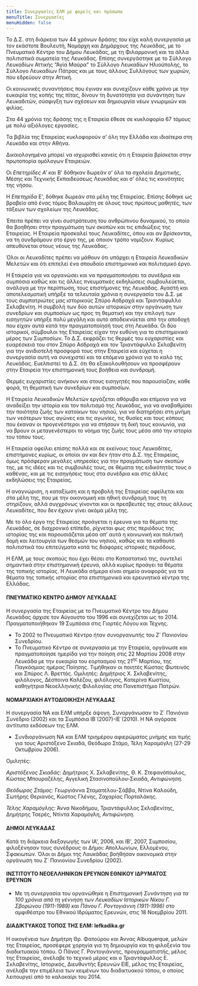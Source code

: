 ```yaml
---
title: Συνεργασίες ΕΛΜ με φορείς και πρόσωπα
menuTitle: Συνεργασίες
menuHidden: false
---
```


Το Δ.Σ. στη διάρκεια των 44 χρόνων δράσης του είχε καλή συνεργασία με τον εκάστοτε Βουλευτή, Νομάρχη και Δημάρχους της Λευκάδας, με το Πνευματικό Κέντρο του Δήμου Λευκάδας, με τη Φιλαρμονική και τα άλλα πολιτιστικά σωματεία της Λευκάδας. Επίσης συνεργάστηκε με το Σύλλογο Λευκαδίων Αττικής “Αγία Μαύρα” το Σύλλογο Λευκαδίων Ηλιούπολης, το Σύλλογο Λευκαδίων Πάτρας και με τους άλλους Συλλόγους των χωριών, που εδρεύουν στην Αττική.

Οι κοινωνικές συναντήσεις που έγιναν και συνεχίζουν κάθε χρόνο με την ευκαιρία της κοπής της πίτας, δίνουν τη δυνατότητα για συνάντηση των Λευκαδιτών, σύσφιγξη των σχέσεων και δημιουργία νέων γνωριμιών και φιλίας.

Στα 44 χρόνια της δράσης της η Εταιρεία έθεσε σε κυκλοφορία 67 τόμους με πολύ αξιόλογες εργασίες.

Τα βιβλία της Εταιρείας κυκλοφορούν σ’ όλη την Ελλάδα και ιδιαίτερα στη Λευκάδα και στην Αθήνα.

Δικαιολογημένα μπορεί να ισχυρισθεί κανείς ότι η Εταιρεία βρίσκεται στην πρωτοπορία ομόλογων Εταιρειών.

Οι *Επετηρίδες Α’* και Β' δόθηκαν δωρεάν σ’ όλα τα σχολεία Δημοτικής, Μέσης και Τεχνικής Εκπαιδεύσεως Λευκάδας και σ’ όλες τις κοινότητες της νήσου.

Η *Επετηρίδα* Ε', δόθηκε δωρεάν στα μέλη της Εταιρείας. Επίσης δόθηκε ως βραβείο από ένας τόμος Βαλαωρίτη σε όλους τους πρώτους μαθητές, των τάξεων των σχολείων της Λευκάδας.

Έπειτα πρέπει να γίνει συστράτευση του ανθρώπινου δυναμικού, το οποίο θα βοηθήσει στην πραγμάτωση των σκοπών και τις επιδιώξεις της Εταιρείας. Η Εταιρεία προσκαλεί τους Λευκαδίτες, όπου και αν βρίσκονται, να τη συνδράμουν στο έργο της, με όποιον τρόπο νομίζουν. Κυρίως απευθύνεται στους νέους της Λευκάδας.

Όλοι οι Λευκαδίτες πρέπει να μάθουν ότι υπάρχει η Εταιρεία Λευκαδικών Μελετών και ότι επιτελεί ένα σπουδαίο επιστημονικό και πολιτισμικό έργο.

Η Εταιρεία για να οργανώσει και να πραγματοποιήσει τα συνέδρια και συμπόσια καθώς και τις άλλες πνευματικές εκδηλώσεις συμβουλεύεται, ανάλογα με την περίπτωση, τους επιστήμονες της Λευκάδας. Αγαστή και αποτελεσματική υπήρξε τα τελευταία χρόνια η συνεργασία του Δ.Σ. με τους συμπατριώτες μας ιστορικούς Σπύρο Ασδραχά και Τριαντάφυλλο Σκλαβενίτη. Η συμβολή των δύο αυτών ιστορικών στην οργάνωση των συνεδρίων και συμποσίων ως προς τη θεματική και την επιλογή των εισηγητών υπήρξε πολύ μεγάλη και αυτό αποδεικνύεται από την αποδοχή που είχαν αυτά κατά την πραγματοποίησή τους στη Λευκάδα. Οι δύο ιστορικοί, σύμβουλοι της Εταιρείας είχαν την ευθύνη για το επιστημονικό μέρος των Συμποσίων. Το Δ.Σ. εκφράζει τις θερμές του ευχαριστίες και ευαρέσκειά του στον Σπύρο Ασδραχά και τον Τριαντάφυλλο Σκλαβενίτη για την ανιδιοτελή προσφορά τους στην Εταιρεία και εύχεται η συνεργασία αυτή να συνεχιστεί και τα επόμενα χρόνια για το καλό της Λευκάδας. Ευελπιστεί το Δ.Σ. ότι θα εξακολουθήσουν να προσφέρουν στην Εταιρεία την επιστημονική τους βοήθεια και συνδρομή.

Θερμές ευχαριστίες ανήκουν και στους εισηγητές που παρουσίαζαν, κάθε φορά, τη θεματική των συνεδρίων και συμποσίων.

Η Εταιρεία Λευκαδικών Μελετών εργάζεται αθόρυβα και επίμονα για να αναδείξει την ιστορία και τον πολιτισμό της Λευκάδας, για να αναβαθμίσει την ποιότητα ζωής των κατοίκων του νησιού, για να διατηρήσει στη μνήμη των νεότερων τους αγώνες και τις αγωνίες, τις θυσίες και τους κόπους που έκαναν οι προγενέστεροι για να στήσουν τη δική τους κοινωνία, για να βρουν οι μεταγενέστεροι το νόημα της ζωής τους μέσα από την ιστορία του τόπου τους.

Η Εταιρεία οφείλει επίσης πολλά και σε εκείνους τους Λευκαδίτες, επιστήμονες κυρίως, οι οποίοι αν και δεν ήταν στο Δ.Σ. της Εταιρείας, όμως πρόσφεραν μεγάλες υπηρεσίες για την πραγμάτωση των σκοπών της, με τις ιδέες και τις συμβουλές τους, σε θέματα της ειδικότητάς τους ο καθένας, και με τις εισηγήσεις τους στα συνέδρια και στις άλλες εκδηλώσεις της Εταιρείας.

Η αναγνώριση, η καταξίωση και η προβολή της Εταιρείας οφείλεται και στα μέλη της, που με την οικονομική και ηθική συνδρομή τους τη στηρίζουν, αλλά συγχρόνως γίνονται και οι πρεσβευτές της στους άλλους Λευκαδίτες, που δεν έχουν γίνει ακόμα μέλη της.

Με το όλο έργο της Εταιρείας προάγεται η έρευνα για τα θέματα της Λευκάδας, σε διαχρονικό επίπεδο, ρίχνεται φως στις περιόδους της ιστορίας της και παρουσιάζεται μέσα απ’ αυτά η κοινωνική και πολιτική δομή και λειτουργία των θεσμών του νησιού, καθώς και τα καθαυτό πολιτιστικά του επιτεύγματα κατά τις διάφορες ιστορικές περιόδους.

Η ΕΛΜ, με τους σκοπούς που έχει θέσει στο Καταστατικό της, συντελεί σημαντικά στην επιστημονική έρευνα, αλλά κυρίως προάγει τα θέματα της τοπικής ιστορίας. Η Λευκάδα σήμερα είναι σημείο αναφοράς για τα θέματα της τοπικής ιστορίας στα επιστημονικά και ερευνητικά κέντρα της Ελλάδας.

#### ΠΝΕΥΜΑΤΙΚΟ ΚΕΝΤΡΟ ΔΗΜΟΥ ΛΕΥΚΑΔΑΣ

Η συνεργασία της Εταιρείας με το Πνευματικό Κέντρο του Δήμου Λευκάδας άρχισε τον Αύγουστο του 1996 και συνεχίζεται ως το 2014. Πραγματοποιήθηκαν 19 Συμπόσια στις Γιορτές Λόγου και Τέχνης. 

- Το 2002 το Πνευματικό Κέντρο ήταν συνοργανωτής του Ζ´ Πανιονίου Συνεδρίου.
- Το Πνευματικό Κέντρο σε συνεργασία με την Εταιρεία, οργάνωσε και πραγματοποίησε ημερίδα για την ποίηση στις 22 Μαρτίου 2008 στην Λευκάδα με την ευκαιρία του εορτασμού της 21<sup>ης</sup> Μαρτίου, της Παγκόσμιας ημέρας Ποίησης. Τιμήθηκαν οι ποιητές Κώστας Φωτεινός και Σπύρος Λ. Βρεττός. Ομιλητές: Δημήτριος X. Σκλαβενίτης, φιλόλογος, Δέσποινα Καλέζου, φιλόλογος, Κατερίνα Κωστίου, καθηγήτρια Νεοελληνικής Φιλολογίας στο Πανεπιστήμιο Πατρών.

#### ΝΟΜΑΡΧΙΑΚΗ ΑΥΤΟΔΙΟΙΚΗΣΗ ΛΕΥΚΑΔΑΣ

Η συνεργασία ΝΑ και ΕΛΜ υπήρξε άψογη. Συνοργάνωσαν το Ζ´ Πανιόνιο Συνέδριο (2002) και τα Συμπόσια ΙΒ´(2007)-ΙΕ´(2010). Η ΝΑ αγόρασε αντίτυπα εκδόσεων της ΕΛΜ.

- Συνδιοργάνωση NA και ΕΛΜ τριημέρου αφιερώματος μνήμης και τιμής για τους Αριστόξενο Σκιαδά, Θεόδωρο Στάμο, Τέλη Χαραμόγλη \(27-29 Οκτωβρίου 2006\).

Ομιλητές:

*Αριστόξενος Σκιαδάς*: Δημήτριος X. Σκλαβενίτης, Θ. Κ. Στεφανόπουλος, Κώστας Μπουραζέλης, Αγγελική Στασινοπούλου-Σκιαδά, *Αντιφώνηση.*

*Θεόδωρος Στάμος:* Γεωργιάννα Σταματέλου-Σάββα, Ντίνα Καλούδη, Σωτήρης Θεριανός, Κώστας Γλένης, Ζαχαρίας Πορταλάκης.

*Τέλης Χαραμόγλης:* Άννα Νικοδήμου, Τριαντάφυλλος Σκλαβενίτης, Δημήτρης Τσερές, Ντίντα Χαραμόγλη, *Αντιφώνηση.*

#### ΔΗΜΟΙ ΛΕΥΚΑΔΑΣ

Κατά τη διάρκεια διεξαγωγής των ΙΑ', 2006, και IB', 2007, Συμποσίου, φιλοξένησαν τους συνέδρους οι Δήμοι: Απολλωνίων, Ελλομένου, Σφακιωτών. Όλοι οι Δήμοι της Λαυκάδας βοήθησαν οικονομικά στην οργάνωση του Ζ´ Πανιονίου Συνεδρίου (2002).

#### ΙΝΣΤΙΤΟΥΤΟ ΝΕΟΕΛΛΗΝΙΚΩΝ ΕΡΕΥΝΩΝ ΕΘΝΙΚΟΥ ΙΔΡΥΜΑΤΟΣ ΕΡΕΥΝΩΝ

- Με τη συνεργασία του οργανώθηκε η *Επιστημονική Συνάντηση για τα 100 χρόνια από τη γέννηση των Λευκαδίων Ιστορικών Νίκου Γ. Σβορώνου \(1911-1989\) και Πάνου Γ. Ροντογιάννη \(1911-1996\)* στο αμφιθέατρο του Εθνικού Ιδρύματος Ερευνών, στις 18 Νοεμβρίου 2011.

#### ΔΙΑΔΙΚΤΥΑΚΟΣ ΤΟΠΟΣ ΤΗΣ ΕΛΜ: lefkadika.gr 

Η οικογένεια  των Δημήτρη Θρ. Φατούρου και Άννας Albuquerque, μελών της Εταιρείας, προσέφερε χορηγία για τη  δημιουργία και τη φιλοξενία του διαδικτυακού τόπου. Ο Πάνος Γ. Ροντογιάννης, προγραμματιστής, μέλος της Εταιρείας, ανέλαβε το τεχνικό μέρος και ο Τριαντάφυλλος Ε. Σκλαβενίτης, Ιστορικός, Διευθυντής Ερευνών ΕΙΕ, μέλος της Εταιρείας, ανέλαβε την επιμέλεια των κειμένων του διαδικτυακού τόπου, ο οποίος λειτουργεί από το καλοκαίρι του 2014.
